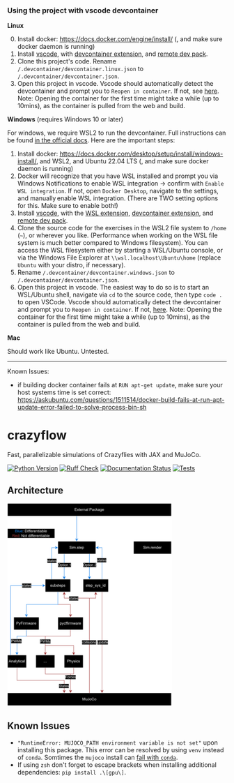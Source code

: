 ### Using the project with vscode devcontainer
**Linux**

0. Install docker: https://docs.docker.com/engine/install/ (, and make sure docker daemon is running)
2. Install [vscode](https://code.visualstudio.com/), with [devcontainer extension](https://marketplace.visualstudio.com/items?itemName=ms-vscode-remote.remote-containers), and [remote dev pack](https://marketplace.visualstudio.com/items?itemName=ms-azuretools.vscode-docker).
3. Clone this project's code. Rename `/.devcontainer/devcontainer.linux.json` to `/.devcontainer/devcontainer.json`.
4. Open this project in vscode. Vscode should automatically detect the devcontainer and prompt you to `Reopen in container`. If not, see [here](https://code.visualstudio.com/docs/devcontainers/containers#_quick-start-open-an-existing-folder-in-a-container). Note: Opening the container for the first time might take a while (up to 10mins), as the container is pulled from the web and build.

**Windows** (requires Windows 10 or later)

For windows, we require WSL2 to run the devcontainer. Full instructions can be found [in the official docs](https://code.visualstudio.com/blogs/2020/07/01/containers-wsl#_getting-started). Here are the important steps:
1. Install docker: https://docs.docker.com/desktop/setup/install/windows-install/, and WSL2, and Ubuntu 22.04 LTS (, and make sure docker daemon is running)
2. Docker will recognize that you have WSL installed and prompt you via Windows Notifications to enable WSL integration -> confirm with `Enable WSL integration`. If not, open `Docker Desktop`, navigate to the settings, and manually enable WSL integration. (There are TWO setting options for this. Make sure to enable both!)
3. Install [vscode](https://code.visualstudio.com/), with the [WSL extension](https://marketplace.visualstudio.com/items?itemName=ms-vscode-remote.remote-wsl), [devcontainer extension](https://marketplace.visualstudio.com/items?itemName=ms-vscode-remote.remote-containers), and [remote dev pack](https://marketplace.visualstudio.com/items?itemName=ms-azuretools.vscode-docker).
4. Clone the source code for the exercises in the WSL2 file system to `/home` (`~`), or wherever you like. (Performance when working on the WSL file system is much better compared to Windows filesystem). You can access the WSL filesystem either by starting a WSL/Ubuntu console, or via the Windows File Explorer at `\\wsl.localhost\Ubuntu\home` (replace `Ubuntu` with your distro, if necessary).
7. Rename `/.devcontainer/devcontainer.windows.json` to `/.devcontainer/devcontainer.json`.
8. Open this project in vscode. The easiest way to do so is to start an WSL/Ubuntu shell, navigate via `cd` to the source code, then type `code .` to open VSCode. Vscode should automatically detect the devcontainer and prompt you to `Reopen in container`. If not, [here](https://code.visualstudio.com/docs/devcontainers/containers#_quick-start-open-an-existing-folder-in-a-container). Note: Opening the container for the first time might take a while (up to 10mins), as the container is pulled from the web and build.


**Mac**

Should work like Ubuntu. Untested.

____________

Known Issues:
   - if building docker container fails at `RUN apt-get update`, make sure your host systems time is set correct: https://askubuntu.com/questions/1511514/docker-build-fails-at-run-apt-update-error-failed-to-solve-process-bin-sh

# crazyflow
Fast, parallelizable simulations of Crazyflies with JAX and MuJoCo.

[![Python Version]][Python Version URL] [![Ruff Check]][Ruff Check URL] [![Documentation Status]][Documentation Status URL] [![Tests]][Tests URL]

[Python Version]: https://img.shields.io/badge/python-3.10+-blue.svg
[Python Version URL]: https://www.python.org

[Ruff Check]: https://github.com/utiasDSL/crazyflow/actions/workflows/ruff.yml/badge.svg?style=flat-square
[Ruff Check URL]: https://github.com/utiasDSL/crazyflow/actions/workflows/ruff.yml

[Documentation Status]: https://readthedocs.org/projects/crazyflow/badge/?version=latest
[Documentation Status URL]: https://crazyflow.readthedocs.io/en/latest/?badge=latest

[Tests]: https://github.com/utiasDSL/crazyflow/actions/workflows/testing.yml/badge.svg
[Tests URL]: https://github.com/utiasDSL/crazyflow/actions/workflows/testing.yml


## Architecture

<img src="/docs/img/architecture.png" width="75%" alt="Architecture">


## Known Issues
- `"RuntimeError: MUJOCO_PATH environment variable is not set"` upon installing this package. This error can be resolved by using `venv` instead of `conda`. Somtimes the `mujoco` install can [fail with `conda`](https://github.com/google-deepmind/mujoco/issues/1004).
- If using `zsh` don't forget to escape brackets when installing additional dependencies: `pip install .\[gpu\]`.
